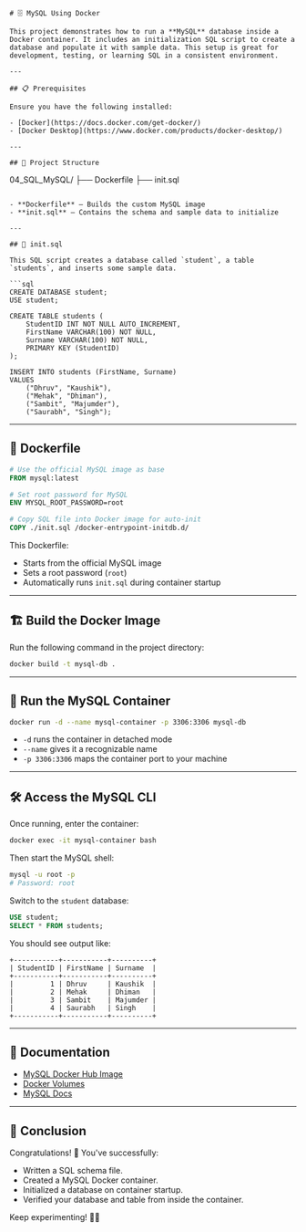 
```
# 🗄️ MySQL Using Docker

This project demonstrates how to run a **MySQL** database inside a Docker container. It includes an initialization SQL script to create a database and populate it with sample data. This setup is great for development, testing, or learning SQL in a consistent environment.

---

## 📋 Prerequisites

Ensure you have the following installed:

- [Docker](https://docs.docker.com/get-docker/)
- [Docker Desktop](https://www.docker.com/products/docker-desktop/)

---

## 📂 Project Structure

```
04_SQL_MySQL/
├── Dockerfile
├── init.sql
```

- **Dockerfile** – Builds the custom MySQL image
- **init.sql** – Contains the schema and sample data to initialize

---

## 🧾 init.sql

This SQL script creates a database called `student`, a table `students`, and inserts some sample data.

```sql
CREATE DATABASE student;
USE student;

CREATE TABLE students (
    StudentID INT NOT NULL AUTO_INCREMENT,
    FirstName VARCHAR(100) NOT NULL,
    Surname VARCHAR(100) NOT NULL,
    PRIMARY KEY (StudentID)
);

INSERT INTO students (FirstName, Surname)
VALUES 
    ("Dhruv", "Kaushik"),
    ("Mehak", "Dhiman"),
    ("Sambit", "Majumder"),
    ("Saurabh", "Singh");
```

---

## 🐳 Dockerfile

```Dockerfile
# Use the official MySQL image as base
FROM mysql:latest

# Set root password for MySQL
ENV MYSQL_ROOT_PASSWORD=root

# Copy SQL file into Docker image for auto-init
COPY ./init.sql /docker-entrypoint-initdb.d/
```

This Dockerfile:
- Starts from the official MySQL image
- Sets a root password (`root`)
- Automatically runs `init.sql` during container startup

---

## 🏗️ Build the Docker Image

Run the following command in the project directory:

```bash
docker build -t mysql-db .
```

---

## 🚀 Run the MySQL Container

```bash
docker run -d --name mysql-container -p 3306:3306 mysql-db
```

- `-d` runs the container in detached mode
- `--name` gives it a recognizable name
- `-p 3306:3306` maps the container port to your machine

---

## 🛠️ Access the MySQL CLI

Once running, enter the container:

```bash
docker exec -it mysql-container bash
```

Then start the MySQL shell:

```bash
mysql -u root -p
# Password: root
```

Switch to the `student` database:

```sql
USE student;
SELECT * FROM students;
```

You should see output like:

```
+-----------+-----------+----------+
| StudentID | FirstName | Surname  |
+-----------+-----------+----------+
|         1 | Dhruv     | Kaushik  |
|         2 | Mehak     | Dhiman   |
|         3 | Sambit    | Majumder |
|         4 | Saurabh   | Singh    |
+-----------+-----------+----------+
```

---



## 📄 Documentation

- [MySQL Docker Hub Image](https://hub.docker.com/_/mysql)
- [Docker Volumes](https://docs.docker.com/storage/volumes/)
- [MySQL Docs](https://dev.mysql.com/doc/)

---

## 🎉 Conclusion

Congratulations! 🎉 You've successfully:

- Written a SQL schema file.
- Created a MySQL Docker container.
- Initialized a database on container startup.
- Verified your database and table from inside the container.

Keep experimenting! 🚀🐳
